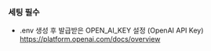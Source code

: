 ### 세팅 필수
- .env 생성 후 발급받은 OPEN_AI_KEY 설정 (OpenAI API Key)
https://platform.openai.com/docs/overview
